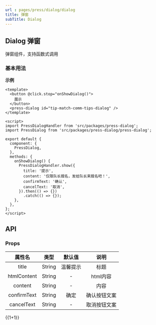 ```yaml
---
url : pages/press/dialog/dialog
title: 弹窗
subTitle: Dialog
---
```


## Dialog 弹窗


弹窗组件，支持函数式调用

### 基本用法

**示例**

```vue
<template>
  <button @click.stop="onShowDialog()">
    展示
  </button>
  <press-dialog id="tip-match-comm-tips-dialog" />
</template>

<script>
import PressDialogHandler from 'src/packages/press-dialog';
import PressDialog from 'src/packages/press-dialog/press-dialog';

export default {
  component: {
    PressDialog,
  },
  methods: {
    onShowDialog() {
      PressDialogHandler.show({
        title: '提示',
        content: '仅限队长报名，发给队长来报名吧！',
        confirmText: '确认',
        cancelText: '取消',
      }).then(() => {})
        .catch(() => {});
    },
  },
};
</script>
```

## API

### Props

|   属性名    |  类型  |  默认值  |     说明     |
| :---------: | :----: | :------: | :----------: |
|    title    | String | 温馨提示 |     标题     |
| htmlContent | String |    -     |   html内容   |
|   content   | String |    -     |     内容     |
| confirmText | String |   确定   | 确认按钮文案 |
| cancelText  | String |    -     | 取消按钮文案 |


{{1+1}}

<!-- props -->